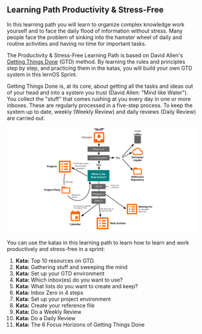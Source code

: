 ## Learning Path Productivity & Stress-Free

In this learning path you will learn to organize complex knowledge work yourself and to face the daily flood of information without stress. Many people face the problem of sinking into the hamster wheel of daily and routine activities and having no time for important tasks. 

The Productivity & Stress-Free Learning Path is based on David Allen's [Getting Things Done](https://gettingthingsdone.com) (GTD) method. By learning the rules and principles step by step, and practicing them in the katas, you will build your own GTD system in this lernOS Sprint.

Getting Things Done is, at its core, about getting all the tasks and ideas out of your head and into a system you trust (David Allen: "Mind like Water"). You collect the "stuff" that comes rushing at you every day in one or more inboxes. These are regularly processed in a five-step process. To keep the system up to date, weekly (Weekly Review) and daily reviews (Daily Review) are carried out.

![GTD Workflow according to David Allen, own illustration](./images/lernOS-GTD.png)

You can use the katas in this learning path to learn how to learn and work productively and stress-free in a sprint:

1. **Kata:** Top 10 resources on GTD.
2. **Kata:** Gathering stuff and sweeping the mind
3. **Kata:** Set up your GTD environment
4. **Kata:** Which inbox(es) do you want to use?
5. **Kata:** What lists do you want to create and keep?
6. **Kata:** Inbox Zero in 4 steps
7. **Kata:** Set up your project environment
8. **Kata:** Create your reference file
9. **Kata:** Do a Weekly Review
10. **Kata:** Do a Daily Review
11. **Kata:** The 6 Focus Horizons of Getting Things Done

